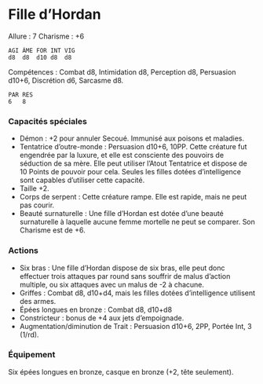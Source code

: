 # Fille d’Hordan

Allure : 7
Charisme : +6

	AGI	ÂME	FOR	INT	VIG
	d8	d8	d10	d8	d8

Compétences : Combat d8, Intimidation d8, Perception d8, Persuasion d10+6, Discrétion d6, Sarcasme d8.

	PAR	RES
	6	8

### Capacités spéciales
- Démon : +2 pour annuler Secoué. Immunisé aux poisons et maladies.
- Tentatrice d’outre-monde : Persuasion d10+6, 10PP. Cette créature fut engendrée par la luxure, et elle est consciente des pouvoirs de séduction de sa mère. Elle peut utiliser l’Atout Tentatrice et dispose de 10 Points de pouvoir pour cela. Seules les filles dotées d’intelligence sont capables d’utiliser cette capacité.
- Taille +2.
- Corps de serpent : Cette créature rampe. Elle est rapide, mais ne peut pas courir.
- Beauté surnaturelle : Une fille d’Hordan est dotée d’une beauté surnaturelle à laquelle aucune femme mortelle ne peut se comparer. Son Charisme est de +6.

### Actions
- Six bras : Une fille d’Hordan dispose de six bras, elle peut donc effectuer trois attaques par round sans souffrir de malus d’action multiple, ou six attaques avec un malus de -2 à chacune.
- Griffes : Combat d8, d10+d4, mais les filles dotées d’intelligence utilisent des armes.
- Épées longues en bronze : Combat d8, d10+d8
- Constricteur : bonus de +4 aux jets d’empoignade.
- Augmentation/diminution de Trait : Persuasion d10+6, 2PP, Portée Int, 3 (1/rd).

### Équipement
Six épées longues en bronze, casque en bronze (+2, tête seulement).


